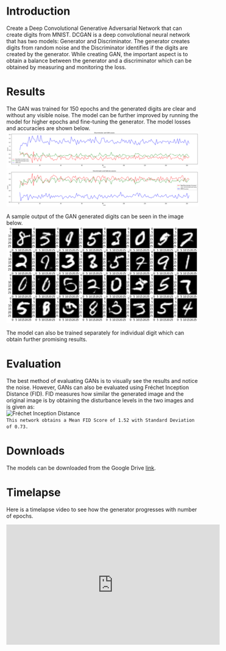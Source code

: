 # Introduction
Create a Deep Convolutional Generative Adversarial Network that can create digits from MNIST. DCGAN is a deep convolutional neural network that has two models: Generator and Discriminator. The generator creates digits from random noise and the Discriminator identifies if the digits are created by the generator. While creating GAN, the important aspect is to obtain a balance between the generator and a discriminator which can be obtained by measuring and monitoring the loss.  
  
# Results
The GAN was trained for 150 epochs and the generated digits are clear and without any visible noise. The model can be further improved by running the model for higher epochs and fine-tuning the generator. The model losses and accuracies are shown below.  
![Losses](./PlotsAndImages/Losses.png)  
![Accuracies](./PlotsAndImages/Accuracies.png)  
  
A sample output of the GAN generated digits can be seen in the image below.  
![GAN Generated Image](./PlotsAndImages/image_150.jpg)  
  
The model can also be trained separately for individual digit which can obtain further promising results.  
  
# Evaluation
The best method of evaluating GANs is to visually see the results and notice the noise. However, GANs can also be evaluated using Fréchet Inception Distance (FID). FID measures how similar the generated image and the original image is by obtaining the disturbance levels in the two images and is given as:  
![Fréchet Inception Distance](https://miro.medium.com/max/1400/1*tJmwViZesuFM89TcVN7J3A.png)  
`This network obtains a Mean FID Score of 1.52 with Standard Deviation of 0.73.`  
  
# Downloads
The models can be downloaded from the Google Drive [link](https://drive.google.com/file/d/1bsSoo3s3mcA-qNuCrmMROlbHKR5NIVXK/view?usp=sharing).  
  
# Timelapse
Here is a timelapse video to see how the generator progresses with number of epochs.  
<iframe width="560" height="315" src="https://www.youtube.com/embed/3VlGOQoszxs" frameborder="0" allow="accelerometer; autoplay; encrypted-media; gyroscope; picture-in-picture" allowfullscreen></iframe>